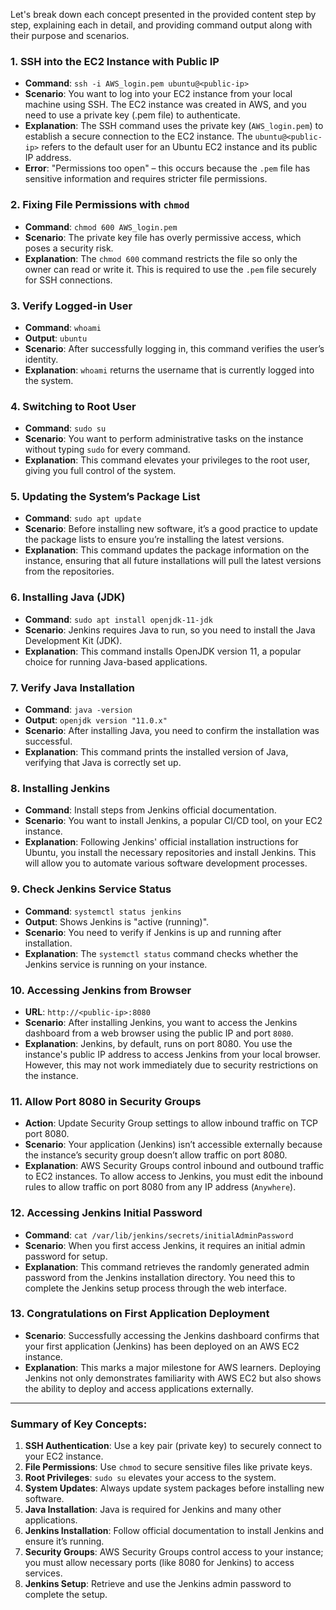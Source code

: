 Let's break down each concept presented in the provided content step by step, explaining each in detail, and providing command output along with their purpose and scenarios.

### 1. **SSH into the EC2 Instance with Public IP**
   - **Command**: `ssh -i AWS_login.pem ubuntu@<public-ip>`
   - **Scenario**: You want to log into your EC2 instance from your local machine using SSH. The EC2 instance was created in AWS, and you need to use a private key (.pem file) to authenticate.
   - **Explanation**: The SSH command uses the private key (`AWS_login.pem`) to establish a secure connection to the EC2 instance. The `ubuntu@<public-ip>` refers to the default user for an Ubuntu EC2 instance and its public IP address.
   - **Error**: "Permissions too open" – this occurs because the `.pem` file has sensitive information and requires stricter file permissions.

### 2. **Fixing File Permissions with `chmod`**
   - **Command**: `chmod 600 AWS_login.pem`
   - **Scenario**: The private key file has overly permissive access, which poses a security risk.
   - **Explanation**: The `chmod 600` command restricts the file so only the owner can read or write it. This is required to use the `.pem` file securely for SSH connections.
   
### 3. **Verify Logged-in User**
   - **Command**: `whoami`
   - **Output**: `ubuntu`
   - **Scenario**: After successfully logging in, this command verifies the user’s identity.
   - **Explanation**: `whoami` returns the username that is currently logged into the system.

### 4. **Switching to Root User**
   - **Command**: `sudo su`
   - **Scenario**: You want to perform administrative tasks on the instance without typing `sudo` for every command.
   - **Explanation**: This command elevates your privileges to the root user, giving you full control of the system.

### 5. **Updating the System’s Package List**
   - **Command**: `sudo apt update`
   - **Scenario**: Before installing new software, it’s a good practice to update the package lists to ensure you’re installing the latest versions.
   - **Explanation**: This command updates the package information on the instance, ensuring that all future installations will pull the latest versions from the repositories.

### 6. **Installing Java (JDK)**
   - **Command**: `sudo apt install openjdk-11-jdk`
   - **Scenario**: Jenkins requires Java to run, so you need to install the Java Development Kit (JDK).
   - **Explanation**: This command installs OpenJDK version 11, a popular choice for running Java-based applications.

### 7. **Verify Java Installation**
   - **Command**: `java -version`
   - **Output**: `openjdk version "11.0.x"`
   - **Scenario**: After installing Java, you need to confirm the installation was successful.
   - **Explanation**: This command prints the installed version of Java, verifying that Java is correctly set up.

### 8. **Installing Jenkins**
   - **Command**: Install steps from Jenkins official documentation.
   - **Scenario**: You want to install Jenkins, a popular CI/CD tool, on your EC2 instance.
   - **Explanation**: Following Jenkins' official installation instructions for Ubuntu, you install the necessary repositories and install Jenkins. This will allow you to automate various software development processes.

### 9. **Check Jenkins Service Status**
   - **Command**: `systemctl status jenkins`
   - **Output**: Shows Jenkins is "active (running)".
   - **Scenario**: You need to verify if Jenkins is up and running after installation.
   - **Explanation**: The `systemctl status` command checks whether the Jenkins service is running on your instance.

### 10. **Accessing Jenkins from Browser**
   - **URL**: `http://<public-ip>:8080`
   - **Scenario**: After installing Jenkins, you want to access the Jenkins dashboard from a web browser using the public IP and port `8080`.
   - **Explanation**: Jenkins, by default, runs on port 8080. You use the instance's public IP address to access Jenkins from your local browser. However, this may not work immediately due to security restrictions on the instance.

### 11. **Allow Port 8080 in Security Groups**
   - **Action**: Update Security Group settings to allow inbound traffic on TCP port 8080.
   - **Scenario**: Your application (Jenkins) isn’t accessible externally because the instance’s security group doesn’t allow traffic on port 8080.
   - **Explanation**: AWS Security Groups control inbound and outbound traffic to EC2 instances. To allow access to Jenkins, you must edit the inbound rules to allow traffic on port 8080 from any IP address (`Anywhere`).

### 12. **Accessing Jenkins Initial Password**
   - **Command**: `cat /var/lib/jenkins/secrets/initialAdminPassword`
   - **Scenario**: When you first access Jenkins, it requires an initial admin password for setup.
   - **Explanation**: This command retrieves the randomly generated admin password from the Jenkins installation directory. You need this to complete the Jenkins setup process through the web interface.

### 13. **Congratulations on First Application Deployment**
   - **Scenario**: Successfully accessing the Jenkins dashboard confirms that your first application (Jenkins) has been deployed on an AWS EC2 instance.
   - **Explanation**: This marks a major milestone for AWS learners. Deploying Jenkins not only demonstrates familiarity with AWS EC2 but also shows the ability to deploy and access applications externally.

---

### **Summary of Key Concepts**:
1. **SSH Authentication**: Use a key pair (private key) to securely connect to your EC2 instance.
2. **File Permissions**: Use `chmod` to secure sensitive files like private keys.
3. **Root Privileges**: `sudo su` elevates your access to the system.
4. **System Updates**: Always update system packages before installing new software.
5. **Java Installation**: Java is required for Jenkins and many other applications.
6. **Jenkins Installation**: Follow official documentation to install Jenkins and ensure it’s running.
7. **Security Groups**: AWS Security Groups control access to your instance; you must allow necessary ports (like 8080 for Jenkins) to access services.
8. **Jenkins Setup**: Retrieve and use the Jenkins admin password to complete the setup.
